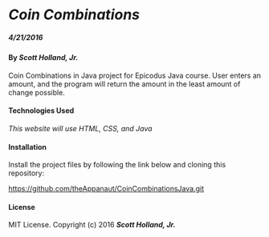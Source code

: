 # _Coin Combinations_

##### _4/21/2016_

#### By _**Scott Holland, Jr.**_

Coin Combinations in Java project for Epicodus Java course. User enters an amount, and the program will return the amount in the least amount of change possible.


#### Technologies Used

_This website will use HTML, CSS, and Java_

#### Installation

Install the project files by following the link below and cloning this repository:

https://github.com/theAppanaut/CoinCombinationsJava.git


#### License

MIT License. Copyright (c) 2016 **_Scott Holland, Jr._**
